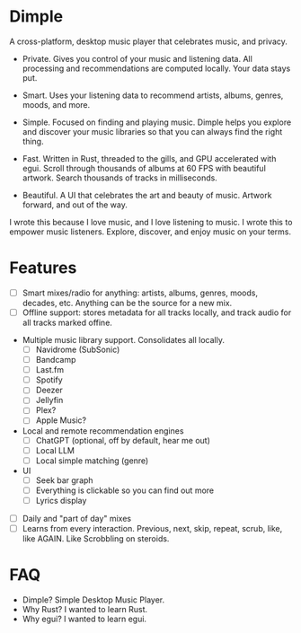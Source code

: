 # Dimple

A cross-platform, desktop music player that celebrates music, and privacy.

- Private. Gives you control of your music and listening data. All
  processing and recommendations are computed locally. Your data stays put.

- Smart. Uses your listening data to recommend artists, albums, genres, moods,
  and more.

- Simple. Focused on finding and playing music. Dimple helps you explore and
  discover your music libraries so that you can always find the right thing.

- Fast. Written in Rust, threaded to the gills, and GPU accelerated
  with egui. Scroll through thousands of albums at 60 FPS with beautiful
  artwork. Search thousands of tracks in milliseconds.

- Beautiful. A UI that celebrates the art and beauty of music. Artwork forward,
  and out of the way.

I wrote this because I love music, and I love listening to music. I wrote this
to empower music listeners. Explore, discover, and enjoy music on your terms.

# Features

- [ ] Smart mixes/radio for anything: artists, albums, genres, moods, decades,
      etc. Anything can be the source for a new mix.
- [ ] Offline support: stores metadata for all tracks locally, and track audio
      for all tracks marked offine. 
- Multiple music library support. Consolidates all locally.
  - [ ] Navidrome (SubSonic)
  - [ ] Bandcamp
  - [ ] Last.fm
  - [ ] Spotify
  - [ ] Deezer
  - [ ] Jellyfin
  - [ ] Plex?
  - [ ] Apple Music?
- Local and remote recommendation engines
  - [ ] ChatGPT (optional, off by default, hear me out)
  - [ ] Local LLM
  - [ ] Local simple matching (genre)
- UI
  - [ ] Seek bar graph
  - [ ] Everything is clickable so you can find out more
  - [ ] Lyrics display
- [ ] Daily and "part of day" mixes
- [ ] Learns from every interaction. Previous, next, skip, repeat, scrub, like,
      like AGAIN. Like Scrobbling on steroids.

# FAQ

- Dimple? Simple Desktop Music Player.
- Why Rust? I wanted to learn Rust.
- Why egui? I wanted to learn egui.

